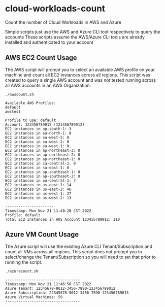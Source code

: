 # cloud-workloads-count
Count the number of Cloud Workloads in AWS and Azure

Simple scripts just use the AWS and Azure CLI tool respectively to query the accounts
These scripts assume the AWS/Azure CLI tools are already installed and authenticated to your account


## AWS EC2 Count Usage 
The AWS script will prompt you to select an available AWS profile on your machine and count all EC2 instances across all regions.
This script was created to query a single AWS account and was not tested running across all AWS accounts in an AWS Organization.

```
./awscount.sh 

Available AWS Profiles: 
default
awstest

Profile to use: default
Account: 123456789012 (123456789012)
EC2 instances in ap-south-1: 3
EC2 instances in eu-north-1: 0
EC2 instances in eu-west-3: 0
EC2 instances in eu-west-2: 0
EC2 instances in eu-west-1: 0
EC2 instances in ap-northeast-3: 0
EC2 instances in ap-northeast-2: 0
EC2 instances in ap-northeast-1: 0
EC2 instances in ca-central-1: 0
EC2 instances in sa-east-1: 0
EC2 instances in ap-southeast-1: 0
EC2 instances in ap-southeast-2: 0
EC2 instances in eu-central-1: 7
EC2 instances in us-east-1: 14
EC2 instances in us-east-2: 46
EC2 instances in us-west-1: 27
EC2 instances in us-west-2: 13

----------------------
Timestamp: Mon Nov 21 11:40:20 CST 2022
Profile: default
Total EC2 instances in AWS Account 123456789012: 110
```

## Azure VM Count Usage
The Azure script will use the existing Azure CLI Tenant/Subscription and count all VMs across all regions.
This script does not prompt you to select/change the Tenant/Subscription so you will need to set that prior to running the script.

```
./azurecount.sh 

----------------------------------
Timestamp: Mon Nov 21 11:46:56 CST 2022
Azure Tenant: 12345678-9012-3456-7890-123456789012
Azure Subscription: 22345678-9012-3456-7890-123456789013
Azure Virtual Machines: 50
----------------------------------
```